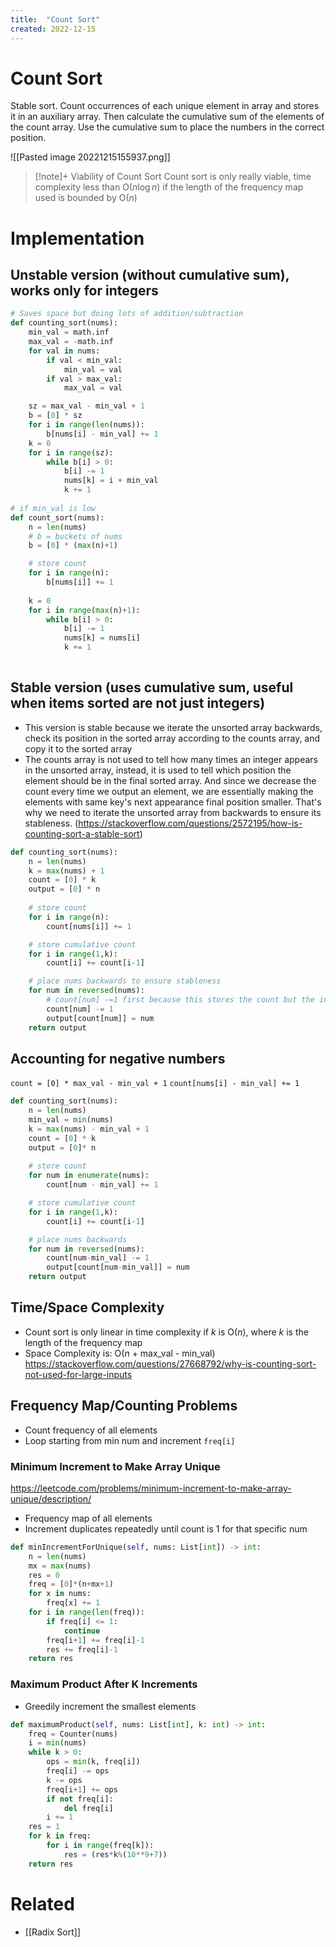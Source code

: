 ```yaml
---
title:  "Count Sort"
created: 2022-12-15
---
```

# Count Sort
Stable sort. Count occurrences of each unique element in array and stores it in an auxiliary array. Then calculate the cumulative sum of the elements of the count array. Use the cumulative sum to place the numbers in the correct position.

![[Pasted image 20221215155937.png]]

> [!note]+ Viability of Count Sort
> Count sort is only really viable, time complexity less than O($n\log n$) if the length of the frequency map used is bounded by O($n$)

# Implementation

## Unstable version (without cumulative sum), works only for integers
```python
# Saves space but doing lots of addition/subtraction
def counting_sort(nums):
	min_val = math.inf
	max_val = -math.inf
	for val in nums:
		if val < min_val:
			min_val = val
		if val > max_val:
			max_val = val

	sz = max_val - min_val + 1
	b = [0] * sz
	for i in range(len(nums)):
		b[nums[i] - min_val] += 1
	k = 0
	for i in range(sz):
		while b[i] > 0:
			b[i] -= 1
			nums[k] = i + min_val
			k += 1
			
# if min_val is low
def count_sort(nums):
	n = len(nums)
	# b = buckets of nums
	b = [0] * (max(n)+1)

	# store count
	for i in range(n):
		b[nums[i]] += 1
	
	k = 0
	for i in range(max(n)+1):
		while b[i] > 0:
			b[i] -= 1
			nums[k] = nums[i]
			k += 1
		

```

## Stable version (uses cumulative sum, useful when items sorted are not just integers)
- This version is stable because we iterate the unsorted array backwards, check its position in the sorted array according to the counts array, and copy it to the sorted array
- The counts array is not used to tell how many times an integer appears in the unsorted array, instead, it is used to tell which position the element should be in the final sorted array. And since we decrease the count every time we output an element, we are essentially making the elements with same key's next appearance final position smaller. That's why we need to iterate the unsorted array from backwards to ensure its stableness. (https://stackoverflow.com/questions/2572195/how-is-counting-sort-a-stable-sort)


```python
def counting_sort(nums):
	n = len(nums)
	k = max(nums) + 1
	count = [0] * k
	output = [0] * n
	
	# store count
	for i in range(n):
		count[nums[i]] += 1

	# store cumulative count
	for i in range(1,k):
		count[i] += count[i-1]

	# place nums backwards to ensure stableness
	for num in reversed(nums):
		# count[num] -=1 first because this stores the count but the index of the output is 0-based
		count[num] -= 1
		output[count[num]] = num
	return output
```

## Accounting for negative numbers
``count = [0] * max_val - min_val + 1``
``count[nums[i] - min_val] += 1``

```python
def counting_sort(nums):
    n = len(nums)
    min_val = min(nums)
    k = max(nums) - min_val + 1
    count = [0] * k
    output = [0]* n
    
    # store count
    for num in enumerate(nums):
        count[num - min_val] += 1

    # store cumulative count
    for i in range(1,k):
        count[i] += count[i-1]

    # place nums backwards
    for num in reversed(nums):
        count[num-min_val] -= 1
        output[count[num-min_val]] = num
    return output
```

## Time/Space Complexity
- Count sort is only linear in time complexity if $k$ is O($n$), where $k$ is the length of the frequency map
- Space Complexity is: O($n$ + max_val - min_val)
https://stackoverflow.com/questions/27668792/why-is-counting-sort-not-used-for-large-inputs

## Frequency Map/Counting Problems 
- Count frequency of all elements
- Loop starting from min num and increment `freq[i]` 
### Minimum Increment to Make Array Unique 
https://leetcode.com/problems/minimum-increment-to-make-array-unique/description/
- Frequency map of all elements
- Increment duplicates repeatedly until count is 1 for that specific num
```python
def minIncrementForUnique(self, nums: List[int]) -> int:
	n = len(nums)
	mx = max(nums)
	res = 0
	freq = [0]*(n+mx+1)
	for x in nums:
		freq[x] += 1
	for i in range(len(freq)):
		if freq[i] <= 1:
			continue
		freq[i+1] += freq[i]-1
		res += freq[i]-1
	return res
```

### Maximum Product After K Increments
- Greedily increment the smallest elements
```python
def maximumProduct(self, nums: List[int], k: int) -> int:
	freq = Counter(nums)
	i = min(nums)
	while k > 0:
		ops = min(k, freq[i])
		freq[i] -= ops
		k -= ops
		freq[i+1] += ops
		if not freq[i]:
			del freq[i]
		i += 1
	res = 1
	for k in freq:
		for i in range(freq[k]):
			res = (res*k%(10**9+7))
	return res
```
# Related
- [[Radix Sort]]